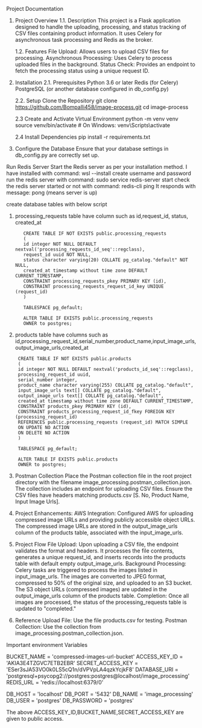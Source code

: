 Project Documentation
1. Project Overview
   1.1. Description
   This project is a Flask application designed to handle the uploading, processing, and status tracking of CSV files containing product information. It uses Celery for asynchronous task processing and Redis as the broker.

    1.2. Features
   File Upload: Allows users to upload CSV files for processing.
   Asynchronous Processing: Uses Celery to process uploaded files in the background.
   Status Check: Provides an endpoint to fetch the processing status using a unique request ID.
 
2. Installation
   2.1. Prerequisites
   Python 3.6 or later
   Redis (for Celery)
   PostgreSQL (or another database configured in db_config.py)

   2.2. Setup
   Clone the Repository
   git clone https://github.com/Bompalli458/image-process.git
   cd image-process

    2.3 Create and Activate Virtual Environment 
     python -m venv venv
    source venv/bin/activate  # On Windows: venv\Scripts\activate

   2.4 Install Dependencies
   pip install -r requirements.txt
   
3. Configure the Database
   Ensure that your database settings in db_config.py are correctly set up.

Run Redis Server
Start the Redis server as per your installation method.
 I have installed with command: wsl --install
   create username and password
   run the redis server with command: sudo service redis-server start
   check the redis server started or not with command: redis-cli ping
   It responds with message: pong (means server is up)

create database tables with below script

1. processing_requests table have column such as id,request_id, status, created_at

          CREATE TABLE IF NOT EXISTS public.processing_requests
          (
          id integer NOT NULL DEFAULT nextval('processing_requests_id_seq'::regclass),
          request_id uuid NOT NULL,
          status character varying(20) COLLATE pg_catalog."default" NOT NULL,
          created_at timestamp without time zone DEFAULT CURRENT_TIMESTAMP,
          CONSTRAINT processing_requests_pkey PRIMARY KEY (id),
          CONSTRAINT processing_requests_request_id_key UNIQUE (request_id)
          )
          
          TABLESPACE pg_default;
          
          ALTER TABLE IF EXISTS public.processing_requests
          OWNER to postgres;
      
2. products table have columns such as  id,processing_request_id,serial_number,product_name,input_image_urls,output_image_urls,created_at

        CREATE TABLE IF NOT EXISTS public.products
        (
        id integer NOT NULL DEFAULT nextval('products_id_seq'::regclass),
        processing_request_id uuid,
        serial_number integer,
        product_name character varying(255) COLLATE pg_catalog."default",
        input_image_urls text[] COLLATE pg_catalog."default",
        output_image_urls text[] COLLATE pg_catalog."default",
        created_at timestamp without time zone DEFAULT CURRENT_TIMESTAMP,
        CONSTRAINT products_pkey PRIMARY KEY (id),
        CONSTRAINT products_processing_request_id_fkey FOREIGN KEY (processing_request_id)
        REFERENCES public.processing_requests (request_id) MATCH SIMPLE
        ON UPDATE NO ACTION
        ON DELETE NO ACTION
        )
        
        TABLESPACE pg_default;
        
        ALTER TABLE IF EXISTS public.products
        OWNER to postgres;

4. Postman Collection
   Place the Postman collection file in the root project directory with the filename image_processing.postman_collection.json.
   The collection includes an endpoint for uploading CSV files. Ensure the CSV files have headers matching products.csv [S. No, Product Name, Input Image Urls].

5. Project Enhancements:
   AWS Integration: 
   Configured AWS for uploading compressed image URLs and providing publicly accessible object URLs. The compressed image URLs are stored in the output_image_urls column of the products table, associated with the input_image_urls.


6. Project Flow
   File Upload:
      Upon uploading a CSV file, the endpoint validates the format and headers.
      It processes the file contents, generates a unique request_id, and inserts records into the products table with default empty output_image_urls.
   Background Processing:
      Celery tasks are triggered to process the images listed in input_image_urls.
      The images are converted to JPEG format, compressed to 50% of the original size, and uploaded to an S3 bucket.
      The S3 object URLs (compressed images) are updated in the output_image_urls column of the products table.
   Completion:
      Once all images are processed, the status of the processing_requests table is updated to "completed."
   
   
7. Reference
   Upload File: Use the file products.csv for testing.
   Postman Collection: Use the collection from image_processing.postman_collection.json.

Important environment Variables

BUCKET_NAME = 'compressed-images-url-bucket'
ACCESS_KEY_ID = 'AKIA3E4TZGVC7ETB2EBR'
SECRET_ACCESS_KEY = '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'
DATABASE_URI = 'postgresql+psycopg2://postgres:postgres@localhost/image_processing'
REDIS_URL = 'redis://localhost:6379/0'

DB_HOST = 'localhost'
DB_PORT = '5432'
DB_NAME = 'image_processing'
DB_USER = 'postgres'
DB_PASSWORD = 'postgres'

The above ACCESS_KEY_ID,BUCKET_NAME,SECRET_ACCESS_KEY are given to public access. 

